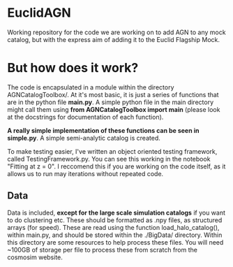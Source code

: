 # EuclidAGN

Working repository for the code we are working on to add AGN to any mock catalog, but with the express aim of adding it to the Euclid Flagship Mock.

# But how does it work?

The code is encapsulated in a module within the directory AGNCatalogToolbox/. At it's most basic, it is just a series of functions that are in the python file **main.py**. A simple python file in the main directory might call them using **from AGNCatalogToolbox import main** (please look at the docstrings for documentation of each function).

**A really simple implementation of these functions can be seen in simple.py**. A simple semi-analytic catalog is created.

To make testing easier, I've written an object oriented testing framework, called TestingFramework.py. You can see this working in the notebook "Fitting at z = 0". I reccomend this if you are working on the code itself, as it allows us to run may iterations without repeated code.

## Data

Data is included, **except for the large scale simulation catalogs** if you want to do clustering etc. These should be formatted as .npy files, as structured arrays (for speed). These are read using the function load_halo_catalog(), within main.py, and should be stored within the ./BigData/ directory. Within this directory are some resources to help process these files. You will need ~100GB of storage per file to process these from scratch from the cosmosim website.
